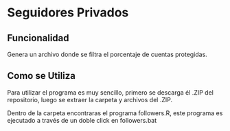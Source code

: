 # Seguidores Privados


## Funcionalidad
Genera un archivo donde se filtra el porcentaje de cuentas protegidas.

## Como se Utiliza

Para utilizar el programa es muy sencillo, primero se descarga él .ZIP del repositorio, luego se extraer la carpeta y archivos del .ZIP.

Dentro de la carpeta encontraras el programa followers.R, este programa es ejecutado a través de un doble click en followers.bat
